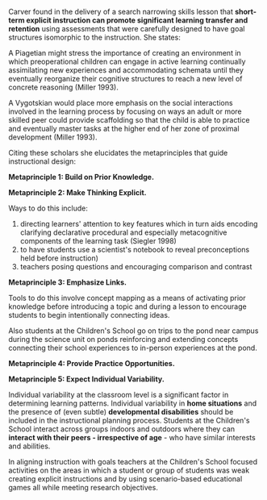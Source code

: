 Carver found in the delivery of a search narrowing skills lesson that **short-term explicit instruction can promote significant learning transfer and retention** using assessments that were carefully designed to have goal structures isomorphic to the instruction. She states:

A Piagetian might stress the importance of creating an environment in which preoperational children can engage in active learning continually assimilating new experiences and accommodating schemata until they eventually reorganize their cognitive structures to reach a new level of concrete reasoning (Miller 1993).

A Vygotskian would place more emphasis on the social interactions involved in the learning process by focusing on ways an adult or more skilled peer could provide scaffolding so that the child is able to practice and eventually master tasks at the higher end of her zone of proximal development (Miller 1993).

Citing these scholars she elucidates the metaprinciples that guide instructional design:

**Metaprinciple 1: Build on Prior Knowledge.**

**Metaprinciple 2: Make Thinking Explicit.**

Ways to do this include:

<ol>
	<li>
		directing learners' attention to key features which in turn aids encoding clarifying declarative procedural and especially metacognitive components of the learning task (Siegler 1998)
	</li>
	<li>
		to have students use a scientist's notebook to reveal preconceptions held before instruction)
	</li>
	<li>
		teachers posing questions and encouraging comparison and contrast
	</li>
</ol>

**Metaprinciple 3: Emphasize Links.**

Tools to do this involve concept mapping as a means of activating prior knowledge before introducing a topic and during a lesson to encourage students to begin intentionally connecting ideas.

Also students at the Children's School go on trips to the pond near campus during the science unit on ponds reinforcing and extending concepts connecting their school experiences to in-person experiences at the pond.

**Metaprinciple 4: Provide Practice Opportunities.**

**Metaprinciple 5: Expect Individual Variability.**

Individual variability at the classroom level is a significant factor in determining learning patterns. Individual variability in **home situations** and the presence of (even subtle) **developmental disabilities** should be included in the instructional planning process. Students at the Children's School interact across groups indoors and outdoors where they can **interact with their peers - irrespective of age** - who have similar interests and abilities.

In aligning instruction with goals teachers at the Children's School focused activities on the areas in which a student or group of students was weak creating explicit instructions and by using scenario-based educational games all while meeting research objectives.